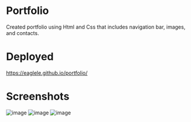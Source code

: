 # Portfolio

Created portfolio using Html and Css that includes navigation bar, images, and contacts. 
# Deployed

https://eaglele.github.io/portfolio/
# Screenshots

![image](https://user-images.githubusercontent.com/85507148/130223181-38068138-75b8-43d3-bf20-48b16681fb73.png)
![image](https://user-images.githubusercontent.com/85507148/130223213-3fd4001b-43d5-4293-af08-4e40f077ab12.png)
![image](https://user-images.githubusercontent.com/85507148/130223236-08532c57-f4d4-44b8-ad07-eeaf38e83ebc.png)

